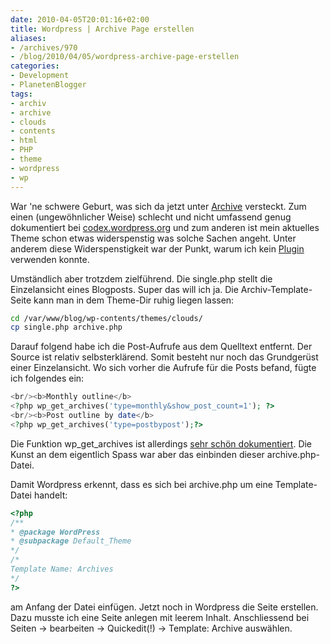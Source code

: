 ```yaml
---
date: 2010-04-05T20:01:16+02:00
title: Wordpress | Archive Page erstellen
aliases:
- /archives/970
- /blog/2010/04/05/wordpress-archive-page-erstellen
categories:
- Development
- PlanetenBlogger
tags:
- archiv
- archive
- clouds
- contents
- html
- PHP
- theme
- wordpress
- wp
---
```


War 'ne schwere Geburt, was sich da jetzt unter [Archive](/?page_id=927)
versteckt. Zum einen (ungewöhnlicher Weise) schlecht und nicht umfassend
genug dokumentiert bei
[codex.wordpress.org](http://codex.wordpress.org/Creating_an_Archive_Index)
und zum anderen ist mein aktuelles Theme schon etwas widerspenstig was
solche Sachen angeht. Unter anderem diese Widerspenstigkeit war der Punkt,
warum ich kein
[Plugin](http://wordpress.org/extend/plugins/search.php?q=archive&sort=)
verwenden konnte.

Umständlich aber trotzdem zielführend. Die single.php stellt die
Einzelansicht eines Blogposts. Super das will ich ja. Die
Archiv-Template-Seite kann man in dem Theme-Dir ruhig liegen lassen:

``` bash
cd /var/www/blog/wp-contents/themes/clouds/
cp single.php archive.php
```

Darauf folgend habe ich die Post-Aufrufe aus dem Quelltext entfernt. Der
Source ist relativ selbsterklärend. Somit besteht nur noch das Grundgerüst
einer Einzelansicht. Wo sich vorher die Aufrufe für die Posts befand, fügte
ich folgendes ein:

``` php
<br/><b>Monthly outline</b>
<?php wp_get_archives('type=monthly&show_post_count=1'); ?>
<br/><b>Post outline by date</b>
<?php wp_get_archives('type=postbypost');?>
```

Die Funktion wp_get_archives ist allerdings [sehr schön
dokumentiert](http://codex.wordpress.org/Template_Tags/wp_get_archives).
Die Kunst an dem eigentlich Spass war aber das einbinden dieser
archive.php-Datei.

Damit Wordpress erkennt, dass es sich bei archive.php um eine
Template-Datei handelt:

``` php
<?php
/**
* @package WordPress
* @subpackage Default_Theme
*/
/*
Template Name: Archives
*/
?>
```
am Anfang der Datei einfügen. Jetzt noch in Wordpress die Seite erstellen.
Dazu musste ich eine Seite anlegen mit leerem Inhalt. Anschliessend bei
Seiten -&gt; bearbeiten -&gt; Quickedit(!) -&gt; Template: Archive auswählen.
